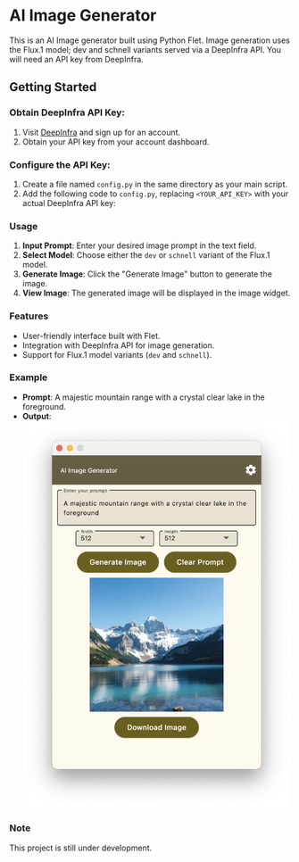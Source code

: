 # AI Image Generator

This is an AI Image generator built using Python Flet. Image generation uses the Flux.1 model; dev and schnell variants served via a DeepInfra API. You will need an API key from DeepInfra.

## Getting Started

### Obtain DeepInfra API Key:

1. Visit [DeepInfra](https://deepinfra.ai/) and sign up for an account.
2. Obtain your API key from your account dashboard.

### Configure the API Key:

1. Create a file named `config.py` in the same directory as your main script.
2. Add the following code to `config.py`, replacing `<YOUR_API_KEY>` with your actual DeepInfra API key:

### Usage

1. **Input Prompt**: Enter your desired image prompt in the text field.
2. **Select Model**: Choose either the `dev` or `schnell` variant of the Flux.1 model.
3. **Generate Image**: Click the "Generate Image" button to generate the image.
4. **View Image**: The generated image will be displayed in the image widget.

### Features

- User-friendly interface built with Flet.
- Integration with DeepInfra API for image generation.
- Support for Flux.1 model variants (`dev` and `schnell`).

### Example

- **Prompt**: A majestic mountain range with a crystal clear lake in the foreground.
- **Output**:  
  ![Generated Image](./outputimage.png)

### Note

This project is still under development.